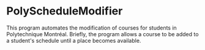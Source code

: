 <td><h1>PolyScheduleModifier</h1></td>

This program automates the modification of courses for students in Polytechnique Montréal. Briefly, the program allows a course to be added to a student's schedule until a place becomes available.